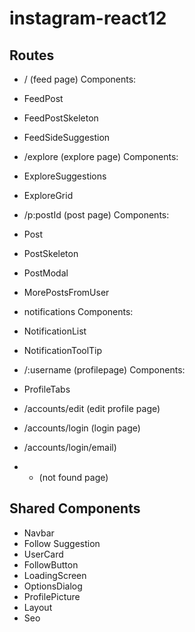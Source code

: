 # instagram-react12

## Routes 

- / (feed page)
Components:
- FeedPost
- FeedPostSkeleton
- FeedSideSuggestion

- /explore (explore page)
Components:
- ExploreSuggestions
- ExploreGrid

- /p:postId (post page)
Components:
- Post
- PostSkeleton
- PostModal
- MorePostsFromUser

- notifications
Components:
- NotificationList
- NotificationToolTip

- /:username (profilepage)
Components:
- ProfileTabs

- /accounts/edit (edit profile page)

- /accounts/login (login page)

- /accounts/login/email)

- * (not found page)



## Shared Components
- Navbar
- Follow Suggestion
- UserCard
- FollowButton
- LoadingScreen
- OptionsDialog
- ProfilePicture
- Layout
- Seo
